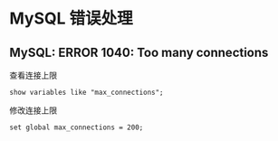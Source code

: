 # MySQL 错误处理

## MySQL: ERROR 1040: Too many connections

查看连接上限

```mysql
show variables like "max_connections";
```

修改连接上限

```mysql
set global max_connections = 200;
```
